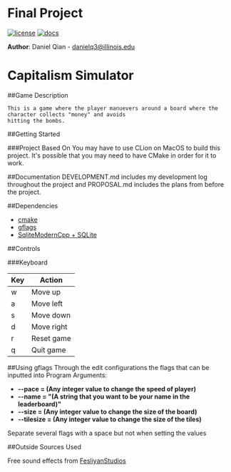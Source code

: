 # Final Project

[![license](https://img.shields.io/badge/license-MIT-green)](LICENSE)
[![docs](https://img.shields.io/badge/docs-yes-brightgreen)](docs/README.md)

**Author**: Daniel Qian - [danielq3@illinois.edu](mailto:danielq3@illinois.edu)
# Capitalism Simulator

##Game Description

    This is a game where the player manuevers around a board where the character collects "money" and avoids
    hitting the bombs.
    
##Getting Started 

###Project Based On
    You may have to use CLion on MacOS to build this project.
    It's possible that you may need to have CMake in order for it to work.
    
##Documentation
    DEVELOPMENT.md includes my development log throughout the project and PROPOSAL.md
    includes the plans from before the project.

##Dependencies
* [cmake](https://cmake.org/)
* [gflags](https://github.com/gflags/gflags)
* [SqliteModernCpp + SQLite](https://github.com/SqliteModernCpp/sqlite_modern_cpp/tree/dev)

##Controls

###Keyboard

Key | Action
--- | ------
w | Move up
a | Move left
s | Move down
d | Move right
r | Reset game
q | Quit game

##Using gflags
Through the edit configurations the flags that can be inputted into Program Arguments:
- **--pace = (Any integer value to change the speed of player)**
- **--name = "(A string that you want to be your name in the leaderboard)"**
- **--size = (Any integer value to change the size of the board)**
- **--tilesize = (Any integer value to change the size of the tiles)**

Separate several flags with a space but not when setting the values

##Outside Sources Used

Free sound effects from [FesliyanStudios](https://www.fesliyanstudios.com)